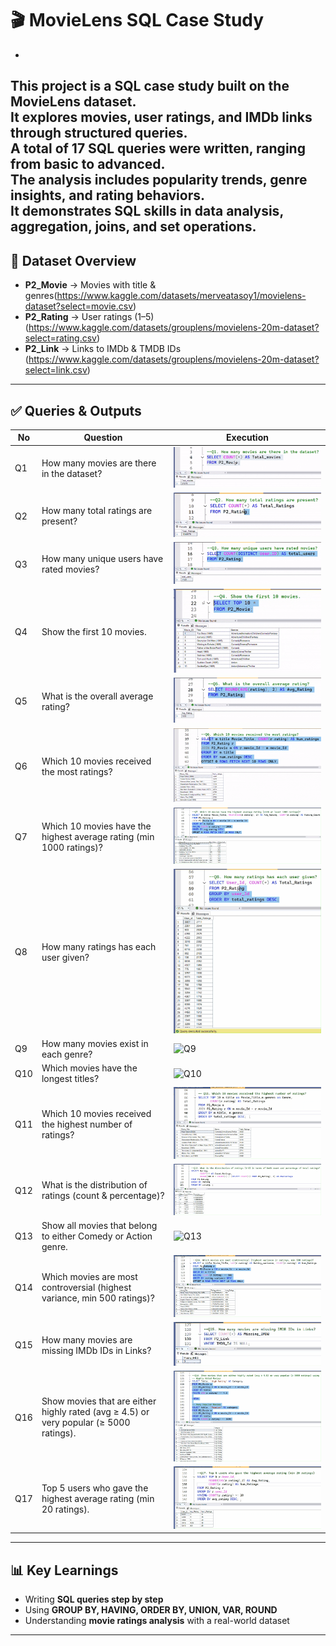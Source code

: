 # 🎬 MovieLens SQL Case Study  
-
This project is a SQL case study built on the MovieLens dataset.  
It explores movies, user ratings, and IMDb links through structured queries.  
A total of 17 SQL queries were written, ranging from basic to advanced.  
The analysis includes popularity trends, genre insights, and rating behaviors.  
It demonstrates SQL skills in data analysis, aggregation, joins, and set operations.  
-

## 📂 Dataset Overview  
- **P2_Movie** → Movies with title & genres(https://www.kaggle.com/datasets/merveatasoy1/movielens-dataset?select=movie.csv)
- **P2_Rating** → User ratings (1–5)(https://www.kaggle.com/datasets/grouplens/movielens-20m-dataset?select=rating.csv)
- **P2_Link** → Links to IMDb & TMDB IDs (https://www.kaggle.com/datasets/grouplens/movielens-20m-dataset?select=link.csv) 

---

## ✅ Queries & Outputs  

| No | Question | Execution |
|----|-----------|------|
| Q1 | How many movies are there in the dataset? | ![Q1](Q1.gif) |
| Q2 | How many total ratings are present? | ![Q2](Q2.gif) |
| Q3 | How many unique users have rated movies? | ![Q3](Q3.gif) |
| Q4 | Show the first 10 movies. | ![Q4](Q4.gif) |
| Q5 | What is the overall average rating? | ![Q5](Q5.gif) |
| Q6 | Which 10 movies received the most ratings? | ![Q6](Q6.gif) |
| Q7 | Which 10 movies have the highest average rating (min 1000 ratings)? | ![Q7](Q7.gif) |
| Q8 | How many ratings has each user given? | ![Q8](Q8.gif) |
| Q9 | How many movies exist in each genre? | ![Q9](Q9.gif) |
| Q10 | Which movies have the longest titles? | ![Q10](Q10.gif) |
| Q11 | Which 10 movies received the highest number of ratings? | ![Q11](Q11.gif) |
| Q12 | What is the distribution of ratings (count & percentage)? | ![Q12](Q12.gif) |
| Q13 | Show all movies that belong to either Comedy or Action genre. | ![Q13](Q13.gif) |
| Q14 | Which movies are most controversial (highest variance, min 500 ratings)? | ![Q14](Q14.gif) |
| Q15 | How many movies are missing IMDb IDs in Links? | ![Q15](Q15.gif) |
| Q16 | Show movies that are either highly rated (avg ≥ 4.5) or very popular (≥ 5000 ratings). | ![Q16](Q16.gif) |
| Q17 | Top 5 users who gave the highest average rating (min 20 ratings). | ![Q17](Q17.gif) |

---

## 📊 Key Learnings  
- Writing **SQL queries step by step**  
- Using **GROUP BY, HAVING, ORDER BY, UNION, VAR, ROUND**  
- Understanding **movie ratings analysis** with a real-world dataset  

---
